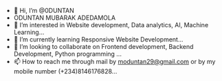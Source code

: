 - 👋 Hi, I’m @0DUNTAN
- ODUNTAN MUBARAK ADEDAMOLA
- 👀 I’m interested in  Website development, Data analytics, AI, Machine Learning...
- 🌱 I’m currently learning  Responsive Website Development...
- 💞️ I’m looking to collaborate on Frontend development, Backend Development, Python programming ...
- 📫 How to reach me  through mail by moduntan29@gmail.com or by my mobile number (+234)8146176828...

